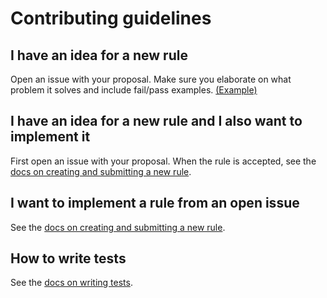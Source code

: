 # Contributing guidelines

## I have an idea for a new rule

Open an issue with your proposal. Make sure you elaborate on what problem it solves and include fail/pass examples. [(Example)](https://github.com/sindresorhus/eslint-plugin-unicorn/issues/166)

## I have an idea for a new rule and I also want to implement it

First open an issue with your proposal. When the rule is accepted, see the [docs on creating and submitting a new rule](../docs/new-rule.md).

## I want to implement a rule from an open issue

See the [docs on creating and submitting a new rule](../docs/new-rule.md).

## How to write tests

See the [docs on writing tests](../docs/write-tests.md).
